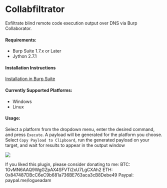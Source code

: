 # Collabfiltrator
Exfiltrate blind remote code execution output over DNS via Burp Collaborator.

#### Requirements:
- Burp Suite 1.7.x or Later
- Jython 2.7.1

#### Installation Instructions
[Installation in Burp Suite](https://github.com/0xC01DF00D/Collabfiltrator/wiki/Installation-in-Burp-Suite)

#### Currently Supported Platforms:

- Windows
- Linux

#### Usage:

Select a platform from the dropdown menu, enter the desired command, and press `Execute`. A payload will be generated for the platform you choose. Select `Copy Payload to Clipboard`, run the generated payload on your target, and wait for results to appear in the output window

<img src="https://i.imgur.com/QTXupaP.png">

If you liked this plugin, please consider donating to me:
BTC: 1GvMN6AAQ9WgGZpAX4SFVTi2xU7LgCXAh2
ETH: 0x847487DBcC6eC9b681a736BE763aca3cB8Debe49
Paypal: paypal.me/logueadam

